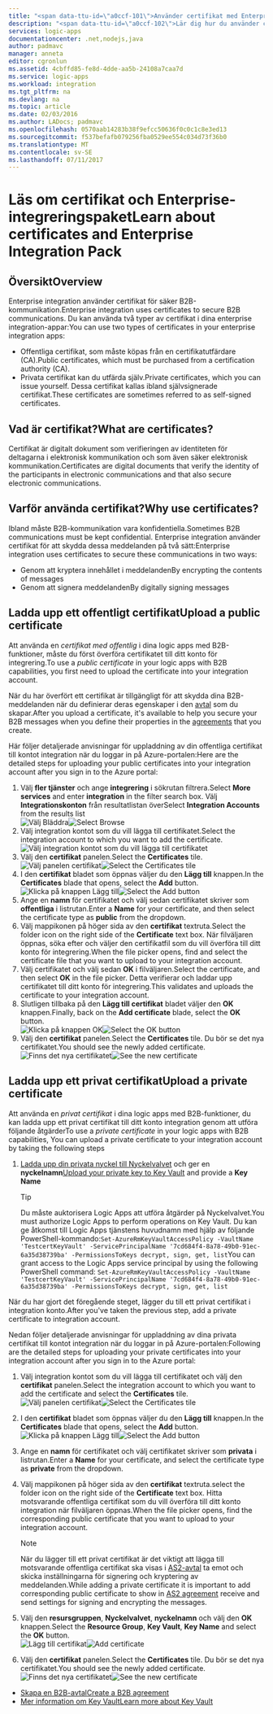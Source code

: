 ```yaml
---
title: "<span data-ttu-id=\"a0ccf-101\">Använder certifikat med Enterprise-Integrationspaket | Microsoft Docs</span><span class=\"sxs-lookup\"><span data-stu-id=\"a0ccf-101\">Using certificates with Enterprise Integration Pack | Microsoft Docs</span></span>"
description: "<span data-ttu-id=\"a0ccf-102\">Lär dig hur du använder certifikat med Enterprise-Integrationspaket | Azure Logikappar</span><span class=\"sxs-lookup\"><span data-stu-id=\"a0ccf-102\">Learn how to use certificates with the Enterprise Integration Pack | Azure Logic Apps</span></span>"
services: logic-apps
documentationcenter: .net,nodejs,java
author: padmavc
manager: anneta
editor: cgronlun
ms.assetid: 4cbffd85-fe8d-4dde-aa5b-24108a7caa7d
ms.service: logic-apps
ms.workload: integration
ms.tgt_pltfrm: na
ms.devlang: na
ms.topic: article
ms.date: 02/03/2016
ms.author: LADocs; padmavc
ms.openlocfilehash: 0570aab14283b38f9efcc50636f0c0c1c8e3ed13
ms.sourcegitcommit: f537befafb079256fba0529ee554c034d73f36b0
ms.translationtype: MT
ms.contentlocale: sv-SE
ms.lasthandoff: 07/11/2017
---
```

# <a name="learn-about-certificates-and-enterprise-integration-pack"></a><span data-ttu-id="a0ccf-103">Läs om certifikat och Enterprise-integreringspaket</span><span class="sxs-lookup"><span data-stu-id="a0ccf-103">Learn about certificates and Enterprise Integration Pack</span></span>
## <a name="overview"></a><span data-ttu-id="a0ccf-104">Översikt</span><span class="sxs-lookup"><span data-stu-id="a0ccf-104">Overview</span></span>
<span data-ttu-id="a0ccf-105">Enterprise integration använder certifikat för säker B2B-kommunikation.</span><span class="sxs-lookup"><span data-stu-id="a0ccf-105">Enterprise integration uses certificates to secure B2B communications.</span></span> <span data-ttu-id="a0ccf-106">Du kan använda två typer av certifikat i dina enterprise integration-appar:</span><span class="sxs-lookup"><span data-stu-id="a0ccf-106">You can use two types of certificates in your enterprise integration apps:</span></span>

* <span data-ttu-id="a0ccf-107">Offentliga certifikat, som måste köpas från en certifikatutfärdare (CA).</span><span class="sxs-lookup"><span data-stu-id="a0ccf-107">Public certificates, which must be purchased from a certification authority (CA).</span></span>
* <span data-ttu-id="a0ccf-108">Privata certifikat kan du utfärda själv.</span><span class="sxs-lookup"><span data-stu-id="a0ccf-108">Private certificates, which you can issue yourself.</span></span> <span data-ttu-id="a0ccf-109">Dessa certifikat kallas ibland självsignerade certifikat.</span><span class="sxs-lookup"><span data-stu-id="a0ccf-109">These certificates are sometimes referred to as self-signed certificates.</span></span>

## <a name="what-are-certificates"></a><span data-ttu-id="a0ccf-110">Vad är certifikat?</span><span class="sxs-lookup"><span data-stu-id="a0ccf-110">What are certificates?</span></span>
<span data-ttu-id="a0ccf-111">Certifikat är digitalt dokument som verifieringen av identiteten för deltagarna i elektronisk kommunikation och som även säker elektronisk kommunikation.</span><span class="sxs-lookup"><span data-stu-id="a0ccf-111">Certificates are digital documents that verify the identity of the participants in electronic communications and that also secure electronic communications.</span></span>

## <a name="why-use-certificates"></a><span data-ttu-id="a0ccf-112">Varför använda certifikat?</span><span class="sxs-lookup"><span data-stu-id="a0ccf-112">Why use certificates?</span></span>
<span data-ttu-id="a0ccf-113">Ibland måste B2B-kommunikation vara konfidentiella.</span><span class="sxs-lookup"><span data-stu-id="a0ccf-113">Sometimes B2B communications must be kept confidential.</span></span> <span data-ttu-id="a0ccf-114">Enterprise integration använder certifikat för att skydda dessa meddelanden på två sätt:</span><span class="sxs-lookup"><span data-stu-id="a0ccf-114">Enterprise integration uses certificates to secure these communications in two ways:</span></span>

* <span data-ttu-id="a0ccf-115">Genom att kryptera innehållet i meddelanden</span><span class="sxs-lookup"><span data-stu-id="a0ccf-115">By encrypting the contents of messages</span></span>
* <span data-ttu-id="a0ccf-116">Genom att signera meddelanden</span><span class="sxs-lookup"><span data-stu-id="a0ccf-116">By digitally signing messages</span></span>  

## <a name="upload-a-public-certificate"></a><span data-ttu-id="a0ccf-117">Ladda upp ett offentligt certifikat</span><span class="sxs-lookup"><span data-stu-id="a0ccf-117">Upload a public certificate</span></span>

<span data-ttu-id="a0ccf-118">Att använda en *certifikat med offentlig* i dina logic apps med B2B-funktioner, måste du först överföra certifikatet till ditt konto för integrering.</span><span class="sxs-lookup"><span data-stu-id="a0ccf-118">To use a *public certificate* in your logic apps with B2B capabilities, you first need to upload the certificate into your integration account.</span></span>  

<span data-ttu-id="a0ccf-119">När du har överfört ett certifikat är tillgängligt för att skydda dina B2B-meddelanden när du definierar deras egenskaper i den [avtal](logic-apps-enterprise-integration-agreements.md) som du skapar.</span><span class="sxs-lookup"><span data-stu-id="a0ccf-119">After you upload a certificate, it's available to help you secure your B2B messages when you define their properties in the [agreements](logic-apps-enterprise-integration-agreements.md) that you create.</span></span>  

<span data-ttu-id="a0ccf-120">Här följer detaljerade anvisningar för uppladdning av din offentliga certifikat till kontot integration när du loggar in på Azure-portalen:</span><span class="sxs-lookup"><span data-stu-id="a0ccf-120">Here are the detailed steps for uploading your public certificates into your integration account after you sign in to the Azure portal:</span></span>

1. <span data-ttu-id="a0ccf-121">Välj **fler tjänster** och ange **integrering** i sökrutan filtrera.</span><span class="sxs-lookup"><span data-stu-id="a0ccf-121">Select **More services** and enter **integration** in the filter search box.</span></span> <span data-ttu-id="a0ccf-122">Välj **Integrationskonton** från resultatlistan över</span><span class="sxs-lookup"><span data-stu-id="a0ccf-122">Select **Integration Accounts** from the results list</span></span>     
<span data-ttu-id="a0ccf-123">![Välj Bläddra](media/logic-apps-enterprise-integration-certificates/overview-1.png)</span><span class="sxs-lookup"><span data-stu-id="a0ccf-123">![Select Browse](media/logic-apps-enterprise-integration-certificates/overview-1.png)</span></span>  
2. <span data-ttu-id="a0ccf-124">Välj integration kontot som du vill lägga till certifikatet.</span><span class="sxs-lookup"><span data-stu-id="a0ccf-124">Select the integration account to which you want to add the certificate.</span></span>  
![Välj integration kontot som du vill lägga till certifikatet](media/logic-apps-enterprise-integration-certificates/overview-3.png)  
3. <span data-ttu-id="a0ccf-126">Välj den **certifikat** panelen.</span><span class="sxs-lookup"><span data-stu-id="a0ccf-126">Select the **Certificates** tile.</span></span>  
<span data-ttu-id="a0ccf-127">![Välj panelen certifikat](media/logic-apps-enterprise-integration-certificates/certificate-1.png)</span><span class="sxs-lookup"><span data-stu-id="a0ccf-127">![Select the Certificates tile](media/logic-apps-enterprise-integration-certificates/certificate-1.png)</span></span>
4. <span data-ttu-id="a0ccf-128">I den **certifikat** bladet som öppnas väljer du den **Lägg till** knappen.</span><span class="sxs-lookup"><span data-stu-id="a0ccf-128">In the **Certificates** blade that opens, select the **Add** button.</span></span>   
<span data-ttu-id="a0ccf-129">![Klicka på knappen Lägg till](media/logic-apps-enterprise-integration-certificates/certificate-2.png)</span><span class="sxs-lookup"><span data-stu-id="a0ccf-129">![Select the Add button](media/logic-apps-enterprise-integration-certificates/certificate-2.png)</span></span>
5. <span data-ttu-id="a0ccf-130">Ange en **namn** för certifikatet och välj sedan certifikatet skriver som **offentliga** i listrutan.</span><span class="sxs-lookup"><span data-stu-id="a0ccf-130">Enter a **Name** for your certificate, and then select the certificate type as **public** from the dropdown.</span></span>  
6. <span data-ttu-id="a0ccf-131">Välj mappikonen på höger sida av den **certifikat** textruta.</span><span class="sxs-lookup"><span data-stu-id="a0ccf-131">Select the folder icon on the right side of the **Certificate** text box.</span></span> <span data-ttu-id="a0ccf-132">När filväljaren öppnas, söka efter och väljer den certifikatfil som du vill överföra till ditt konto för integrering.</span><span class="sxs-lookup"><span data-stu-id="a0ccf-132">When the file picker opens, find and select the certificate file that you want to upload to your integration account.</span></span>
7. <span data-ttu-id="a0ccf-133">Välj certifikatet och välj sedan **OK** i filväljaren.</span><span class="sxs-lookup"><span data-stu-id="a0ccf-133">Select the certificate, and then select **OK** in the file picker.</span></span> <span data-ttu-id="a0ccf-134">Detta verifierar och laddar upp certifikatet till ditt konto för integrering.</span><span class="sxs-lookup"><span data-stu-id="a0ccf-134">This validates and uploads the certificate to your integration account.</span></span>
8. <span data-ttu-id="a0ccf-135">Slutligen tillbaka på den **Lägg till certifikat** bladet väljer den **OK** knappen.</span><span class="sxs-lookup"><span data-stu-id="a0ccf-135">Finally, back on the **Add certificate** blade, select the **OK** button.</span></span>  
<span data-ttu-id="a0ccf-136">![Klicka på knappen OK](media/logic-apps-enterprise-integration-certificates/certificate-3.png)</span><span class="sxs-lookup"><span data-stu-id="a0ccf-136">![Select the OK button](media/logic-apps-enterprise-integration-certificates/certificate-3.png)</span></span>  
9. <span data-ttu-id="a0ccf-137">Välj den **certifikat** panelen.</span><span class="sxs-lookup"><span data-stu-id="a0ccf-137">Select the **Certificates** tile.</span></span> <span data-ttu-id="a0ccf-138">Du bör se det nya certifikatet.</span><span class="sxs-lookup"><span data-stu-id="a0ccf-138">You should see the newly added certificate.</span></span>  
<span data-ttu-id="a0ccf-139">![Finns det nya certifikatet](media/logic-apps-enterprise-integration-certificates/certificate-4.png)</span><span class="sxs-lookup"><span data-stu-id="a0ccf-139">![See the new certificate](media/logic-apps-enterprise-integration-certificates/certificate-4.png)</span></span>  

## <a name="upload-a-private-certificate"></a><span data-ttu-id="a0ccf-140">Ladda upp ett privat certifikat</span><span class="sxs-lookup"><span data-stu-id="a0ccf-140">Upload a private certificate</span></span>

<span data-ttu-id="a0ccf-141">Att använda en *privat certifikat* i dina logic apps med B2B-funktioner, du kan ladda upp ett privat certifikat till ditt konto integration genom att utföra följande åtgärder</span><span class="sxs-lookup"><span data-stu-id="a0ccf-141">To use a *private certificate* in your logic apps with B2B capabilities, You can upload a private certificate to your integration account by taking the following steps</span></span>

1. <span data-ttu-id="a0ccf-142">[Ladda upp din privata nyckel till Nyckelvalvet](../key-vault/key-vault-get-started.md "Lär dig mer om Key Vault") och ger en **nyckelnamn**</span><span class="sxs-lookup"><span data-stu-id="a0ccf-142">[Upload your private key to Key Vault](../key-vault/key-vault-get-started.md "Learn about Key Vault") and provide a **Key Name**</span></span> 
   
   > [!TIP]
   > <span data-ttu-id="a0ccf-143">Du måste auktorisera Logic Apps att utföra åtgärder på Nyckelvalvet.</span><span class="sxs-lookup"><span data-stu-id="a0ccf-143">You must authorize Logic Apps to perform operations on Key Vault.</span></span> <span data-ttu-id="a0ccf-144">Du kan ge åtkomst till Logic Apps tjänstens huvudnamn med hjälp av följande PowerShell-kommando:`Set-AzureRmKeyVaultAccessPolicy -VaultName 'TestcertKeyVault' -ServicePrincipalName '7cd684f4-8a78-49b0-91ec-6a35d38739ba' -PermissionsToKeys decrypt, sign, get, list`</span><span class="sxs-lookup"><span data-stu-id="a0ccf-144">You can grant access to the Logic Apps service principal by using the following PowerShell command: `Set-AzureRmKeyVaultAccessPolicy -VaultName 'TestcertKeyVault' -ServicePrincipalName '7cd684f4-8a78-49b0-91ec-6a35d38739ba' -PermissionsToKeys decrypt, sign, get, list`</span></span>  
   > 
   > 

<span data-ttu-id="a0ccf-145">När du har gjort det föregående steget, lägger du till ett privat certifikat i integration konto.</span><span class="sxs-lookup"><span data-stu-id="a0ccf-145">After you've taken the previous step, add a private certificate to integration account.</span></span>

<span data-ttu-id="a0ccf-146">Nedan följer detaljerade anvisningar för uppladdning av dina privata certifikat till kontot integration när du loggar in på Azure-portalen:</span><span class="sxs-lookup"><span data-stu-id="a0ccf-146">Following are the detailed steps for uploading your private certificates into your integration account after you sign in to the Azure portal:</span></span>  
 
1. <span data-ttu-id="a0ccf-147">Välj integration kontot som du vill lägga till certifikatet och välj den **certifikat** panelen.</span><span class="sxs-lookup"><span data-stu-id="a0ccf-147">Select the integration account to which you want to add the certificate and select the **Certificates** tile.</span></span>  
<span data-ttu-id="a0ccf-148">![Välj panelen certifikat](media/logic-apps-enterprise-integration-certificates/certificate-1.png)</span><span class="sxs-lookup"><span data-stu-id="a0ccf-148">![Select the Certificates tile](media/logic-apps-enterprise-integration-certificates/certificate-1.png)</span></span>  
2. <span data-ttu-id="a0ccf-149">I den **certifikat** bladet som öppnas väljer du den **Lägg till** knappen.</span><span class="sxs-lookup"><span data-stu-id="a0ccf-149">In the **Certificates** blade that opens, select the **Add** button.</span></span>   
<span data-ttu-id="a0ccf-150">![Klicka på knappen Lägg till](media/logic-apps-enterprise-integration-certificates/certificate-2.png)</span><span class="sxs-lookup"><span data-stu-id="a0ccf-150">![Select the Add button](media/logic-apps-enterprise-integration-certificates/certificate-2.png)</span></span>
3. <span data-ttu-id="a0ccf-151">Ange en **namn** för certifikatet och välj certifikatet skriver som **privata** i listrutan.</span><span class="sxs-lookup"><span data-stu-id="a0ccf-151">Enter a **Name** for your certificate, and select the certificate type as **private** from the dropdown.</span></span>   
4. <span data-ttu-id="a0ccf-152">Välj mappikonen på höger sida av den **certifikat** textruta.</span><span class="sxs-lookup"><span data-stu-id="a0ccf-152">select the folder icon on the right side of the **Certificate** text box.</span></span> <span data-ttu-id="a0ccf-153">Hitta motsvarande offentliga certifikat som du vill överföra till ditt konto integration när filväljaren öppnas.</span><span class="sxs-lookup"><span data-stu-id="a0ccf-153">When the file picker opens, find the corresponding public certificate that you want to upload to your integration account.</span></span>   
   
   > [!Note]
   > <span data-ttu-id="a0ccf-154">När du lägger till ett privat certifikat är det viktigt att lägga till motsvarande offentliga certifikat ska visas i [AS2-avtal](logic-apps-enterprise-integration-as2.md) ta emot och skicka inställningarna för signering och kryptering av meddelanden.</span><span class="sxs-lookup"><span data-stu-id="a0ccf-154">While adding a private certificate it is important to add corresponding public certificate to show in [AS2 agreement](logic-apps-enterprise-integration-as2.md) receive and send settings for signing and encrypting the messages.</span></span>
   > 
   >   

5. <span data-ttu-id="a0ccf-155">Välj den **resursgruppen**, **Nyckelvalvet**, **nyckelnamn** och välj den **OK** knappen.</span><span class="sxs-lookup"><span data-stu-id="a0ccf-155">Select the **Resource Group**, **Key Vault**, **Key Name** and select the **OK** button.</span></span>  
<span data-ttu-id="a0ccf-156">![Lägg till certifikat](media/logic-apps-enterprise-integration-certificates/privatecertificate-1.png)</span><span class="sxs-lookup"><span data-stu-id="a0ccf-156">![Add certificate](media/logic-apps-enterprise-integration-certificates/privatecertificate-1.png)</span></span>  
6. <span data-ttu-id="a0ccf-157">Välj den **certifikat** panelen.</span><span class="sxs-lookup"><span data-stu-id="a0ccf-157">Select the **Certificates** tile.</span></span> <span data-ttu-id="a0ccf-158">Du bör se det nya certifikatet.</span><span class="sxs-lookup"><span data-stu-id="a0ccf-158">You should see the newly added certificate.</span></span>
<span data-ttu-id="a0ccf-159">![Finns det nya certifikatet](media/logic-apps-enterprise-integration-certificates/privatecertificate-2.png)</span><span class="sxs-lookup"><span data-stu-id="a0ccf-159">![See the new certificate](media/logic-apps-enterprise-integration-certificates/privatecertificate-2.png)</span></span>  



* [<span data-ttu-id="a0ccf-160">Skapa en B2B-avtal</span><span class="sxs-lookup"><span data-stu-id="a0ccf-160">Create a B2B agreement</span></span>](logic-apps-enterprise-integration-agreements.md)  
* [<span data-ttu-id="a0ccf-161">Mer information om Key Vault</span><span class="sxs-lookup"><span data-stu-id="a0ccf-161">Learn more about Key Vault</span></span>](../key-vault/key-vault-get-started.md "Lär dig mer om Key Vault")  

